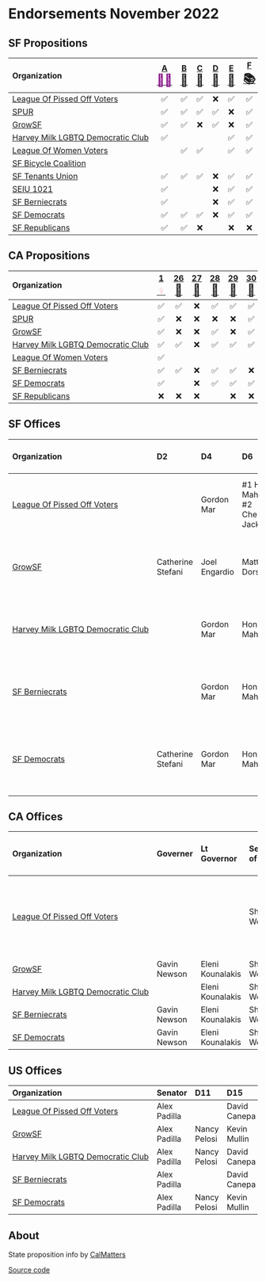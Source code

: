 # Endorsements November 2022

## SF Propositions

| Organization                                                                                                                  | [A <span style="color:purple;font-size:24px">🧓🏽</span>][sf] | [B <span style="font-size:24px">🧹</span>][sf] | [C <span style="font-size:24px">🏡</span>][sf] | [D <span style="font-size:24px">🏡</span>][sf] | [E <span style="font-size:24px">🏡</span>][sf] | [F <span style="font-size:24px">📚</span>][sf] | [G <span style="font-size:24px">🏫</span>][sf] | [H <span style="font-size:24px">🗳️</span>][sf] | [I <span style="font-size:24px">🚗</span>][sf] | [J <span style="font-size:24px">🚶</span>][sf] | [L <span style="font-size:24px">🚌</span>][sf] | [M <span style="font-size:24px">🏠</span>][sf] | [N <span style="font-size:24px">🌳</span>][sf] | [O <span style="font-size:24px">🏫</span>][sf] |
| :---------------------------------------------------------------------------------------------------------------------------- | :--------------------------------------------------------: | :-------------------------------------------: | :-------------------------------------------: | :-------------------------------------------: | :-------------------------------------------: | :-------------------------------------------: | :-------------------------------------------: | :-------------------------------------------: | :-------------------------------------------: | :-------------------------------------------: | :-------------------------------------------: | :-------------------------------------------: | :-------------------------------------------: | :-------------------------------------------: |
| <span style="white-space:nowrap;">[League Of Pissed Off Voters](https://www.theleaguesf.org/)<span>                           |                             ✅                              |                       ✅                       |                       ✅                       |                       ❌                       |                       ✅                       |                       ✅                       |                       ✅                       |                       ✅                       |                       ❌                       |                                               |                       ✅                       |                       ✅                       |                       ✅                       |                       ✅                       |
| <span style="white-space:nowrap;">[SPUR](https://www.spur.org/voter-guide/2022-11)<span>                                      |                             ✅                              |                       ✅                       |                       ✅                       |                       ✅                       |                       ❌                       |                       ✅                       |                       ✅                       |                       ✅                       |                       ❌                       |                       ✅                       |                       ✅                       |                       ❌                       |                       ✅                       |                       ❌                       |
| <span style="white-space:nowrap;">[GrowSF](https://growsf.org/voter-guide/)<span>                                             |                             ✅                              |                       ✅                       |                       ❌                       |                       ✅                       |                       ❌                       |                       ✅                       |                       ✅                       |                       ✅                       |                       ❌                       |                       ✅                       |                       ✅                       |                       ❌                       |                       ✅                       |                       ❌                       |
| <span style="white-space:nowrap;">[Harvey Milk LGBTQ Democratic Club](https://www.milkclub.org/endorsements/)<span>           |                             ✅                              |                                               |                                               |                                               |                       ✅                       |                       ✅                       |                       ✅                       |                       ✅                       |                       ❌                       |                       ✅                       |                       ✅                       |                       ✅                       |                       ✅                       |                       ✅                       |
| <span style="white-space:nowrap;">[League Of Women Voters](https://lwvsf.org/ballot-recommendations)<span>                    |                                                            |                       ✅                       |                       ✅                       |                                               |                       ✅                       |                       ✅                       |                                               |                       ✅                       |                       ❌                       |                                               |                       ✅                       |                                               |                       ✅                       |                                               |
| <span style="white-space:nowrap;">[SF Bicycle Coalition](https://sfbike.org/news/our-boards-november-endorsements/)<span>     |                                                            |                                               |                                               |                                               |                                               |                                               |                                               |                                               |                       ❌                       |                       ✅                       |                       ✅                       |                                               |                       ✅                       |                                               |
| <span style="white-space:nowrap;">[SF Tenants Union](https://sftu.org/endorsements/)<span>                                    |                             ✅                              |                       ✅                       |                       ✅                       |                       ❌                       |                       ✅                       |                       ✅                       |                       ✅                       |                       ✅                       |                                               |                                               |                       ✅                       |                       ✅                       |                                               |                       ✅                       |
| <span style="white-space:nowrap;">[SEIU 1021](https://www.seiu1021.org/post/november-8-2022-endorsements)<span>               |                             ✅                              |                                               |                                               |                       ❌                       |                       ✅                       |                       ✅                       |                       ✅                       |                       ✅                       |                                               |                                               |                       ✅                       |                       ✅                       |                       ✅                       |                       ✅                       |
| <span style="white-space:nowrap;">[SF Berniecrats](https://sfberniecrats.com/november-2022-endorsements/)<span>               |                             ✅                              |                                               |                                               |                       ❌                       |                       ✅                       |                       ✅                       |                       ✅                       |                       ✅                       |                       ❌                       |                                               |                       ✅                       |                       ✅                       |                                               |                       ✅                       |
| <span style="white-space:nowrap;">[SF Democrats](https://www.sfdemocrats.org/voting/endorsements/2022/8/13/general2022)<span> |                             ✅                              |                       ✅                       |                       ✅                       |                       ❌                       |                       ✅                       |                       ✅                       |                       ✅                       |                       ✅                       |                       ❌                       |                       ✅                       |                       ✅                       |                       ✅                       |                       ✅                       |                       ✅                       |
| <span style="white-space:nowrap;">[SF Republicans](https://www.sfgop.org/nov22voterguide)<span>                               |                             ✅                              |                       ✅                       |                       ❌                       |                                               |                       ❌                       |                       ❌                       |                       ❌                       |                       ❌                       |                       ✅                       |                       ❌                       |                       ❌                       |                       ❌                       |                                               |                       ❌                       |

## CA Propositions

| Organization                                                                                                                  | [1 <span style="color:pink;font-size:24px">♀️</span>][p1] | [26 <span style="font-size:24px">🎰</span>][p26] | [27 <span style="font-size:24px">🎰</span>][p27] | [28 <span style="font-size:24px">🎨</span>][p28] | [29 <span style="font-size:24px">🫘</span>][p29] | [30 <span style="font-size:24px">🚗</span>][p30] | [31 <span style="font-size:24px">🚬</span>][p31] |
| :---------------------------------------------------------------------------------------------------------------------------- | :------------------------------------------------------: | :---------------------------------------------: | :---------------------------------------------: | :---------------------------------------------: | :---------------------------------------------: | :---------------------------------------------: | :---------------------------------------------: |
| <span style="white-space:nowrap;">[League Of Pissed Off Voters](https://www.theleaguesf.org/)<span>                           |                            ✅                             |                        ✅                        |                        ❌                        |                        ✅                        |                        ✅                        |                        ✅                        |                        ✅                        |
| <span style="white-space:nowrap;">[SPUR](https://www.spur.org/voter-guide/2022-11)<span>                                      |                            ✅                             |                        ❌                        |                        ❌                        |                        ❌                        |                        ❌                        |                        ✅                        |                        ✅                        |
| <span style="white-space:nowrap;">[GrowSF](https://growsf.org/voter-guide/)<span>                                             |                            ✅                             |                        ❌                        |                        ❌                        |                        ✅                        |                        ❌                        |                        ✅                        |                        ✅                        |
| <span style="white-space:nowrap;">[Harvey Milk LGBTQ Democratic Club](https://www.milkclub.org/endorsements/)<span>           |                            ✅                             |                        ✅                        |                        ❌                        |                        ✅                        |                        ✅                        |                        ✅                        |                                                 |
| <span style="white-space:nowrap;">[League Of Women Voters](https://lwvc.org/vote/elections/ballot-recommendations)<span>      |                            ✅                             |                                                 |                                                 |                                                 |                                                 |                                                 |                        ✅                        |
| <span style="white-space:nowrap;">[SF Berniecrats](https://sfberniecrats.com/november-2022-endorsements/)<span>               |                            ✅                             |                        ✅                        |                        ❌                        |                        ✅                        |                        ✅                        |                        ❌                        |                        ✅                        |
| <span style="white-space:nowrap;">[SF Democrats](https://www.sfdemocrats.org/voting/endorsements/2022/8/13/general2022)<span> |                            ✅                             |                                                 |                        ❌                        |                        ✅                        |                        ✅                        |                        ✅                        |                        ✅                        |
| <span style="white-space:nowrap;">[SF Republicans](https://www.sfgop.org/nov22voterguide)<span>                               |                            ❌                             |                        ❌                        |                        ❌                        |                                                 |                        ❌                        |                        ❌                        |                        ❌                        |

## SF Offices

| Organization                                                                                                                  | D2                | D4            | D6                                     | D8               | D10            | City College, 4 Year                      | City College, 2 Year | SFUSD                                             | Assessor-Recorder | DA                                       | PD        | BART, D8  |
| :---------------------------------------------------------------------------------------------------------------------------- | :---------------- | :------------ | :------------------------------------- | :--------------- | :------------- | :---------------------------------------- | :------------------- | :------------------------------------------------ | :---------------- | :--------------------------------------- | :-------- | :-------- |
| <span style="white-space:nowrap;">[League Of Pissed Off Voters](https://www.theleaguesf.org/)<span>                           |                   | Gordon Mar    | #1 Honey Mahogany, #2 Cherelle Jackson |                  | Shamann Walton | Vick Chung, Anita Martinez, Susan Solomon | Adolfo Velasquez     | Alida Fisher, Karen Fleshman, Gabriela López      |                   | John Hamasaki                            | Mano Raju | Janice Li |
| <span style="white-space:nowrap;">[GrowSF](https://growsf.org/voter-guide/)<span>                                             | Catherine Stefani | Joel Engardio | Matt Dorsey                            | Rafael Mandelman |                |                                           | Murrell Green        | Ann Hsu, Lainie Motamedi, Lisa Weissman-Ward      | Joaquín Torres    | Brooke Jenkins                           | Mano Raju | Janice Li |
| <span style="white-space:nowrap;">[Harvey Milk LGBTQ Democratic Club](https://www.milkclub.org/endorsements/)<span>           |                   | Gordon Mar    | Honey Mahogany                         | Rafael Mandelman | Shamann Walton | Vick Chung, Anita Martinez, Susan Solomon | Adolfo Velasquez     | Alida Fisher, Karen Fleshman, Gabriela López      | Joaquín Torres    | John Hamasaki                            | Mano Raju | Janice Li |
| <span style="white-space:nowrap;">[SF Berniecrats](https://sfberniecrats.com/november-2022-endorsements/)<span>               |                   | Gordon Mar    | Honey Mahogany                         | Rafael Mandelman | Shamann Walton | Vick Chung, Anita Martinez, Susan Solomon | Adolfo Velasquez     | Alida Fisher, Karen Fleshman, Gabriela López      |                   | John Hamasaki                            | Mano Raju | Janice Li |
| <span style="white-space:nowrap;">[SF Democrats](https://www.sfdemocrats.org/voting/endorsements/2022/8/13/general2022)<span> | Catherine Stefani | Gordon Mar    | Honey Mahogany                         | Rafael Mandelman | Shamann Walton | Vick Chung, Anita Martinez, Susan Solomon | Murrell Green        | Alida Fisher, Lainie Motamedi, Lisa Weissman-Ward | Joaquín Torres    | #1 John Hamasaki, #2 Joe Alioto Veronese | Mano Raju | Janice Li |

## CA Offices

| Organization                                                                                                                  | Governer     | Lt Governor      | Secretary of State | Controller  | Treasurer | Attorney General | Insurance Commissioner | Superintendent of Public Instruction | Board of Equalization, D2 | Assembly, D17 | Assembly, D19 | Supreme Court                  | Appeals Court, First District                                       |
| :---------------------------------------------------------------------------------------------------------------------------- | :----------- | :--------------- | :----------------- | :---------- | :-------- | :--------------- | :--------------------- | :----------------------------------- | :------------------------ | :------------ | :------------ | :----------------------------- | :------------------------------------------------------------------ |
| <span style="white-space:nowrap;">[League Of Pissed Off Voters](https://www.theleaguesf.org/)<span>                           |              |                  | Shirley Weber      |             |           | Rob Bonta        |                        | Tony Thurmond                        | Sally Lieber              |               |               | Groban, Guerrero, Jenkins, Liu | Brown, Burns, Fujisaki, Jackson, Petrou, Rodriguez, Stewart, Tucher |
| <span style="white-space:nowrap;">[GrowSF](https://growsf.org/voter-guide/)<span>                                             | Gavin Newson | Eleni Kounalakis | Shirley Weber      | Malia Cohen | Fiona Ma  | Rob Bonta        | Ricardo Lara           | Tony Thurmond                        |                           | Matt Haney    |               |                                |                                                                     |
| <span style="white-space:nowrap;">[Harvey Milk LGBTQ Democratic Club](https://www.milkclub.org/endorsements/)<span>           |              | Eleni Kounalakis | Shirley Weber      | Malia Cohen |           | Rob Bonta        | Ricardo Lara           | Tony Thurmond                        | Sally Lieber              | Matt Haney    | Phil Ting     |                                |                                                                     |
| <span style="white-space:nowrap;">[SF Berniecrats](https://sfberniecrats.com/november-2022-endorsements/)<span>               | Gavin Newson | Eleni Kounalakis | Shirley Weber      | Malia Cohen |           | Rob Bonta        | Ricardo Lara           | Tony Thurmond                        |                           |               |               |                                |                                                                     |
| <span style="white-space:nowrap;">[SF Democrats](https://www.sfdemocrats.org/voting/endorsements/2022/8/13/general2022)<span> | Gavin Newson | Eleni Kounalakis | Shirley Weber      | Malia Cohen | Fiona Ma  | Rob Bonta        | Ricardo Lara           | Tony Thurmond                        | Sally Lieber              | Matt Haney    | Phil Ting     |                                |                                                                     |

## US Offices

| Organization                                                                                                                  | Senator      | D11          | D15          |
| :---------------------------------------------------------------------------------------------------------------------------- | :----------- | :----------- | :----------- |
| <span style="white-space:nowrap;">[League Of Pissed Off Voters](https://www.theleaguesf.org/)<span>                           | Alex Padilla |              | David Canepa |
| <span style="white-space:nowrap;">[GrowSF](https://growsf.org/voter-guide/)<span>                                             | Alex Padilla | Nancy Pelosi | Kevin Mullin |
| <span style="white-space:nowrap;">[Harvey Milk LGBTQ Democratic Club](https://www.milkclub.org/endorsements/)<span>           | Alex Padilla | Nancy Pelosi | David Canepa |
| <span style="white-space:nowrap;">[SF Berniecrats](https://sfberniecrats.com/november-2022-endorsements/)<span>               | Alex Padilla |              | David Canepa |
| <span style="white-space:nowrap;">[SF Democrats](https://www.sfdemocrats.org/voting/endorsements/2022/8/13/general2022)<span> | Alex Padilla | Nancy Pelosi | Kevin Mullin |

## About

State proposition info by [CalMatters](https://calmatters.org/california-voter-guide-2022/propositions/)

[Source code](https://github.com/siggy/sfendorsements)

[sf]:  https://sfelections.sfgov.org/measures
[p1]:  https://calmatters.org/california-voter-guide-2022/propositions/prop-1-abortion-rights/
[p26]: https://calmatters.org/california-voter-guide-2022/propositions/prop-26-sports-betting-tribal-casinos/
[p27]: https://calmatters.org/california-voter-guide-2022/propositions/prop-27-sports-betting-online/
[p28]: https://calmatters.org/california-voter-guide-2022/propositions/prop-28-arts-education/
[p29]: https://calmatters.org/california-voter-guide-2022/propositions/prop-29-kidney-dialysis/
[p30]: https://calmatters.org/california-voter-guide-2022/propositions/prop-30-income-tax-electric-cars/
[p31]: https://calmatters.org/california-voter-guide-2022/propositions/prop-31-flavored-tobacco-ban/
